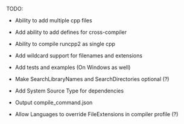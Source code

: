TODO:
- Ability to add multiple cpp files
- Add ability to add defines for cross-compiler
- Ability to compile runcpp2 as single cpp

- Add wildcard support for filenames and extensions
- Add tests and examples (On Windows as well)
- Make SearchLibraryNames and SearchDirectories optional (?)
- Add System Source Type for dependencies
- Output compile_command.json
- Allow Languages to override FileExtensions in compiler profile (?)
